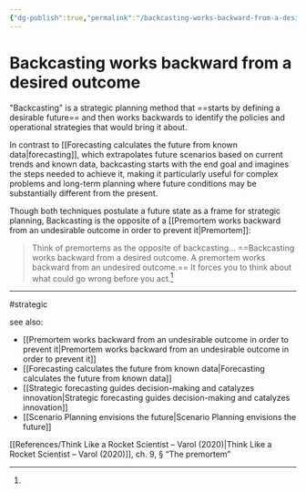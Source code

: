 ```yaml
---
{"dg-publish":true,"permalink":"/backcasting-works-backward-from-a-desired-outcome/"}
---
```


# Backcasting works backward from a desired outcome

"Backcasting" is a strategic planning method that ==starts by defining a desirable future== and then works backwards to identify the policies and operational strategies that would bring it about.

In contrast to [[Forecasting calculates the future from known data\|forecasting]], which extrapolates future scenarios based on current trends and known data, backcasting starts with the end goal and imagines the steps needed to achieve it, making it particularly useful for complex problems and long-term planning where future conditions may be substantially different from the present.

Though both techniques postulate a future state as a frame for strategic planning, Backcasting is the opposite of a [[Premortem works backward from an undesirable outcome in order to prevent it\|Premortem]]:

> Think of premortems as the opposite of backcasting... ==Backcasting works backward from a desired outcome. A premortem works backward from an undesired outcome.== It forces you to think about what could go wrong before you act.[^1]

---
#strategic 

see also: 
- [[Premortem works backward from an undesirable outcome in order to prevent it\|Premortem works backward from an undesirable outcome in order to prevent it]]
- [[Forecasting calculates the future from known data\|Forecasting calculates the future from known data]]
- [[Strategic forecasting guides decision-making and catalyzes innovation\|Strategic forecasting guides decision-making and catalyzes innovation]]
- [[Scenario Planning envisions the future\|Scenario Planning envisions the future]]

[^1]: 
[[References/Think Like a Rocket Scientist – Varol (2020)\|Think Like a Rocket Scientist – Varol (2020)]], ch. 9, § “The premortem”